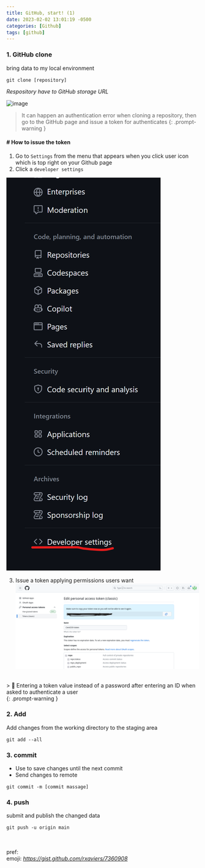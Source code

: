 ```yaml
---
title: GitHub, start! (1)
date: 2023-02-02 13:01:19 -0500
categories: [Github]
tags: [github]
---
```



### 1. GitHub clone

bring data to my local environment 
    
    git clone [repository]

 _Respository have to GitHub storage URL_ 

![image](https://user-images.githubusercontent.com/96701717/218189551-2d31685d-15f9-469d-ab89-8942701fe848.png)

> It can happen an authentication error when cloning a repository, then go to the GitHub page and issue a token for authenticates
{: .prompt-warning }


#### # How to issue the token
1. Go to `Settings` from the menu that appears when you click user icon which is top right on your Github page
2. Click a `developer settings`

![image](https://github.com/jaekk9916/jaekk9916.github.io/blob/main/_posts/images/github_developer_settings.png?raw=true)


3. Issue a token applying permissions users want
![image](https://github.com/jaekk9916/jaekk9916.github.io/blob/main/_posts/images/github_token.png?raw=true)

<br>
> 🔶 Entering a token value instead of a password after entering an ID when asked to authenticate a user <br>
{: .prompt-warning }



### 2. Add

Add changes from the working directory to the staging area

```console
git add --all
```


### 3. commit
* Use to save changes until the next commit
* Send changes to remote
```console
git commit -m [commit massage]
```

### 4. push

submit and publish the changed data
```console
git push -u origin main
```


<br><br>
pref:<br>
emoji: <a href="https://gist.github.com/rxaviers/7360908" style="color:gray"><i>https://gist.github.com/rxaviers/7360908</i></a>


    
